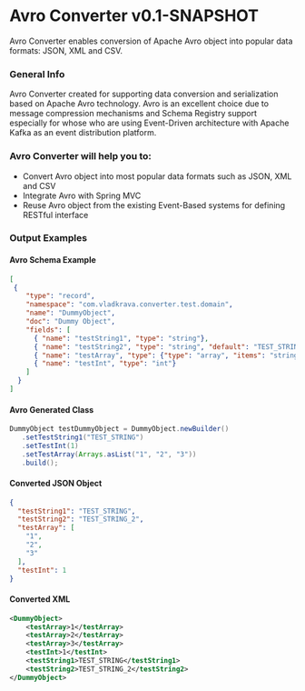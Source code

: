# Avro Converter v0.1-SNAPSHOT

Avro Converter enables conversion of Apache Avro object into popular data formats: JSON, XML and CSV.


### General Info
Avro Converter created for supporting data conversion and serialization based on Apache Avro technology.
Avro is an excellent choice due to message compression mechanisms and Schema Registry support especially for whose who are using Event-Driven architecture with Apache Kafka as an event distribution platform.


### Avro Converter will help you to:

 * Convert Avro object into most popular data formats such as JSON, XML and CSV
 * Integrate Avro with Spring MVC
 * Reuse Avro object from the existing Event-Based systems for defining RESTful interface

 ### Output Examples

 #### Avro Schema Example
 ```json
[
  {
     "type": "record",
     "namespace": "com.vladkrava.converter.test.domain",
     "name": "DummyObject",
     "doc": "Dummy Object",
     "fields": [
       { "name": "testString1", "type": "string"},
       { "name": "testString2", "type": "string", "default": "TEST_STRING_2"},
       { "name": "testArray", "type": {"type": "array", "items": "string"}},
       { "name": "testInt", "type": "int"}
     ]
   }
]
 ```
 
 #### Avro Generated Class 
 ```java
DummyObject testDummyObject = DummyObject.newBuilder()
    .setTestString1("TEST_STRING")
    .setTestInt(1)
    .setTestArray(Arrays.asList("1", "2", "3"))
    .build();
 ```

 #### Converted JSON Object 
 ```json
 {
   "testString1": "TEST_STRING",
   "testString2": "TEST_STRING_2",
   "testArray": [
     "1",
     "2",
     "3"
   ],
   "testInt": 1
 }
 ```
 
  #### Converted XML 
  ```xml
  <DummyObject>
      <testArray>1</testArray>
      <testArray>2</testArray>
      <testArray>3</testArray>
      <testInt>1</testInt>
      <testString1>TEST_STRING</testString1>
      <testString2>TEST_STRING_2</testString2>
  </DummyObject>
  ```